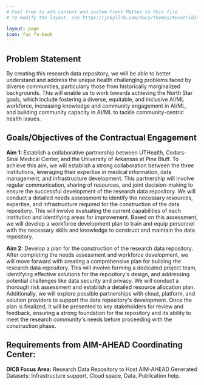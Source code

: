 ```yaml
---
# Feel free to add content and custom Front Matter to this file.
# To modify the layout, see https://jekyllrb.com/docs/themes/#overriding-theme-defaults

layout: page
icon: fas fa-book
---
```


## Problem Statement

By creating this research data repository, we will be able to better understand and address the unique health challenging problems faced by diverse communities, particularly those from historically marginalized backgrounds. This will enable us to work towards achieving the North Star goals, which include fostering a diverse, equitable, and inclusive AI/ML workforce, increasing knowledge and community engagement in AI/ML, and building community capacity in AI/ML to tackle community-centric health issues.

## Goals/Objectives of the Contractual Engagement
**Aim 1:** Establish a collaborative partnership between UTHealth, Cedars-Sinai Medical Center, and the University of Arkansas at Pine Bluff. To achieve this aim, we will establish a strong collaboration between the three institutions, leveraging their expertise in medical information, data management, and infrastructure development. This partnership will involve regular communication, sharing of resources, and joint decision-making to ensure the successful development of the research data repository. We will conduct a detailed needs assessment to identify the necessary resources, expertise, and infrastructure required for the construction of the data repository. This will involve evaluating the current capabilities of each institution and identifying areas for improvement. Based on this assessment, we will develop a workforce development plan to train and equip personnel with the necessary skills and knowledge to construct and maintain the data repository.

**Aim 2:** Develop a plan for the construction of the research data repository. After completing the needs assessment and workforce development, we will move forward with creating a comprehensive plan for building the research data repository. This will involve forming a dedicated project team, identifying effective solutions for the repository's design, and addressing potential challenges like data security and privacy. We will conduct a thorough risk assessment and establish a detailed resource allocation plan. Additionally, we will explore possible partnerships with cloud, platform, and solution providers to support the data repository's development. Once the plan is finalized, it will be presented to key stakeholders for review and feedback, ensuring a strong foundation for the repository and its ability to meet the research community's needs before proceeding with the construction phase.

## Requirements from AIM-AHEAD Coordinating Center:
**DICB Focus Area:** Research Data Repository to Host AIM-AHEAD Generated Datasets: Infrastructure support, Cloud space, Data, Publication help.